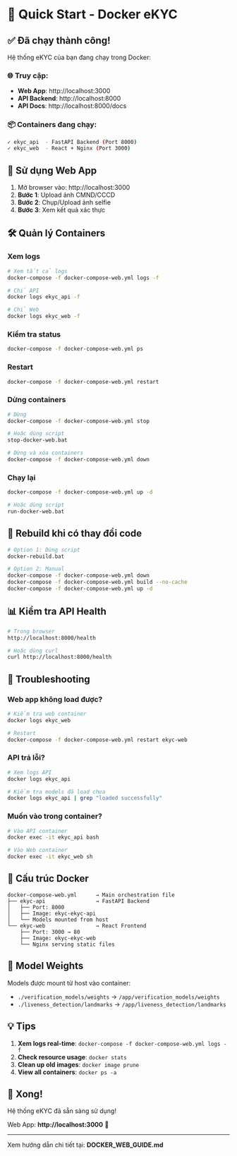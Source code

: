 # 🚀 Quick Start - Docker eKYC

## ✅ Đã chạy thành công!

Hệ thống eKYC của bạn đang chạy trong Docker:

### 🌐 Truy cập:

- **Web App**: http://localhost:3000
- **API Backend**: http://localhost:8000
- **API Docs**: http://localhost:8000/docs

### 📦 Containers đang chạy:

```bash
✓ ekyc_api  - FastAPI Backend (Port 8000)
✓ ekyc_web  - React + Nginx (Port 3000)
```

## 🎯 Sử dụng Web App

1. Mở browser vào: http://localhost:3000
2. **Bước 1**: Upload ảnh CMND/CCCD
3. **Bước 2**: Chụp/Upload ảnh selfie
4. **Bước 3**: Xem kết quả xác thực

## 🛠️ Quản lý Containers

### Xem logs
```bash
# Xem tất cả logs
docker-compose -f docker-compose-web.yml logs -f

# Chỉ API
docker logs ekyc_api -f

# Chỉ Web
docker logs ekyc_web -f
```

### Kiểm tra status
```bash
docker-compose -f docker-compose-web.yml ps
```

### Restart
```bash
docker-compose -f docker-compose-web.yml restart
```

### Dừng containers
```bash
# Dừng
docker-compose -f docker-compose-web.yml stop

# Hoặc dùng script
stop-docker-web.bat

# Dừng và xóa containers
docker-compose -f docker-compose-web.yml down
```

### Chạy lại
```bash
docker-compose -f docker-compose-web.yml up -d

# Hoặc dùng script
run-docker-web.bat
```

## 🔄 Rebuild khi có thay đổi code

```bash
# Option 1: Dùng script
docker-rebuild.bat

# Option 2: Manual
docker-compose -f docker-compose-web.yml down
docker-compose -f docker-compose-web.yml build --no-cache
docker-compose -f docker-compose-web.yml up -d
```

## 📊 Kiểm tra API Health

```bash
# Trong browser
http://localhost:8000/health

# Hoặc dùng curl
curl http://localhost:8000/health
```

## 🐛 Troubleshooting

### Web app không load được?

```bash
# Kiểm tra web container
docker logs ekyc_web

# Restart
docker-compose -f docker-compose-web.yml restart ekyc-web
```

### API trả lỗi?

```bash
# Xem logs API
docker logs ekyc_api

# Kiểm tra models đã load chưa
docker logs ekyc_api | grep "loaded successfully"
```

### Muốn vào trong container?

```bash
# Vào API container
docker exec -it ekyc_api bash

# Vào Web container
docker exec -it ekyc_web sh
```

## 📁 Cấu trúc Docker

```
docker-compose-web.yml      → Main orchestration file
├── ekyc-api                → FastAPI Backend
│   ├── Port: 8000
│   ├── Image: ekyc-ekyc-api
│   └── Models mounted from host
└── ekyc-web                → React Frontend
    ├── Port: 3000 → 80
    ├── Image: ekyc-ekyc-web
    └── Nginx serving static files
```

## 🔐 Model Weights

Models được mount từ host vào container:
- `./verification_models/weights` → `/app/verification_models/weights`
- `./liveness_detection/landmarks` → `/app/liveness_detection/landmarks`

## 💡 Tips

1. **Xem logs real-time**: `docker-compose -f docker-compose-web.yml logs -f`
2. **Check resource usage**: `docker stats`
3. **Clean up old images**: `docker image prune`
4. **View all containers**: `docker ps -a`

## 🎉 Xong!

Hệ thống eKYC đã sẵn sàng sử dụng!

Web App: **http://localhost:3000** 🚀

---

Xem hướng dẫn chi tiết tại: **DOCKER_WEB_GUIDE.md**
